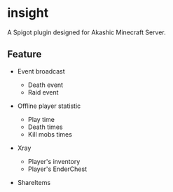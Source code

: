 # insight

A Spigot plugin designed for Akashic Minecraft Server.

## Feature

+ Event broadcast
  + Death event
  + Raid event

+ Offline player statistic
  + Play time
  + Death times
  + Kill mobs times

+ Xray
  + Player's inventory
  + Player's EnderChest

+ ShareItems
